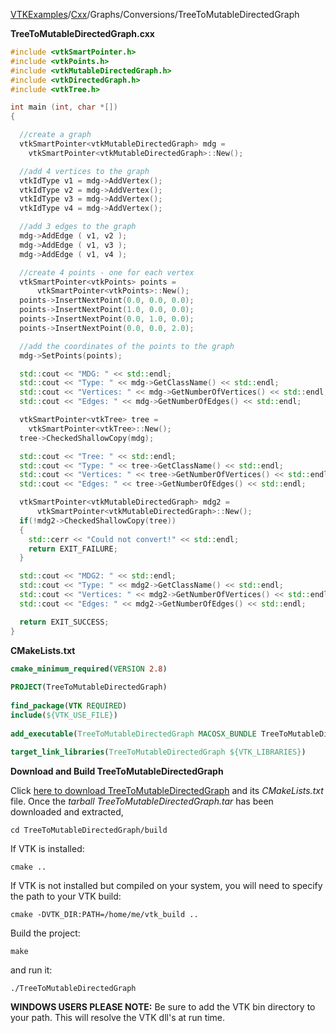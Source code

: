 [VTKExamples](/index/)/[Cxx](/Cxx)/Graphs/Conversions/TreeToMutableDirectedGraph

**TreeToMutableDirectedGraph.cxx**
```c++
#include <vtkSmartPointer.h>
#include <vtkPoints.h>
#include <vtkMutableDirectedGraph.h>
#include <vtkDirectedGraph.h>
#include <vtkTree.h>

int main (int, char *[])
{

  //create a graph
  vtkSmartPointer<vtkMutableDirectedGraph> mdg =
    vtkSmartPointer<vtkMutableDirectedGraph>::New();

  //add 4 vertices to the graph
  vtkIdType v1 = mdg->AddVertex();
  vtkIdType v2 = mdg->AddVertex();
  vtkIdType v3 = mdg->AddVertex();
  vtkIdType v4 = mdg->AddVertex();

  //add 3 edges to the graph
  mdg->AddEdge ( v1, v2 );
  mdg->AddEdge ( v1, v3 );
  mdg->AddEdge ( v1, v4 );

  //create 4 points - one for each vertex
  vtkSmartPointer<vtkPoints> points =
      vtkSmartPointer<vtkPoints>::New();
  points->InsertNextPoint(0.0, 0.0, 0.0);
  points->InsertNextPoint(1.0, 0.0, 0.0);
  points->InsertNextPoint(0.0, 1.0, 0.0);
  points->InsertNextPoint(0.0, 0.0, 2.0);

  //add the coordinates of the points to the graph
  mdg->SetPoints(points);

  std::cout << "MDG: " << std::endl;
  std::cout << "Type: " << mdg->GetClassName() << std::endl;
  std::cout << "Vertices: " << mdg->GetNumberOfVertices() << std::endl;
  std::cout << "Edges: " << mdg->GetNumberOfEdges() << std::endl;

  vtkSmartPointer<vtkTree> tree =
    vtkSmartPointer<vtkTree>::New();
  tree->CheckedShallowCopy(mdg);

  std::cout << "Tree: " << std::endl;
  std::cout << "Type: " << tree->GetClassName() << std::endl;
  std::cout << "Vertices: " << tree->GetNumberOfVertices() << std::endl;
  std::cout << "Edges: " << tree->GetNumberOfEdges() << std::endl;

  vtkSmartPointer<vtkMutableDirectedGraph> mdg2 =
      vtkSmartPointer<vtkMutableDirectedGraph>::New();
  if(!mdg2->CheckedShallowCopy(tree))
  {
    std::cerr << "Could not convert!" << std::endl;
    return EXIT_FAILURE;
  }

  std::cout << "MDG2: " << std::endl;
  std::cout << "Type: " << mdg2->GetClassName() << std::endl;
  std::cout << "Vertices: " << mdg2->GetNumberOfVertices() << std::endl;
  std::cout << "Edges: " << mdg2->GetNumberOfEdges() << std::endl;

  return EXIT_SUCCESS;
}
```
**CMakeLists.txt**
```cmake
cmake_minimum_required(VERSION 2.8)
 
PROJECT(TreeToMutableDirectedGraph)
 
find_package(VTK REQUIRED)
include(${VTK_USE_FILE})
 
add_executable(TreeToMutableDirectedGraph MACOSX_BUNDLE TreeToMutableDirectedGraph.cxx)
 
target_link_libraries(TreeToMutableDirectedGraph ${VTK_LIBRARIES})
```

**Download and Build TreeToMutableDirectedGraph**

Click [here to download TreeToMutableDirectedGraph](https://github.com/lorensen/VTKWikiExamplesTarballs/raw/master/TreeToMutableDirectedGraph.tar) and its *CMakeLists.txt* file.
Once the *tarball TreeToMutableDirectedGraph.tar* has been downloaded and extracted,
```
cd TreeToMutableDirectedGraph/build 
```
If VTK is installed:
```
cmake ..
```
If VTK is not installed but compiled on your system, you will need to specify the path to your VTK build:
```
cmake -DVTK_DIR:PATH=/home/me/vtk_build ..
```
Build the project:
```
make
```
and run it:
```
./TreeToMutableDirectedGraph
```
**WINDOWS USERS PLEASE NOTE:** Be sure to add the VTK bin directory to your path. This will resolve the VTK dll's at run time.

